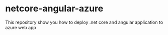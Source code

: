 # netcore-angular-azure
This repository show you how to deploy .net core and angular application to azure web app
